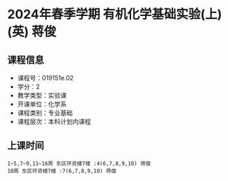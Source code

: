 # 2024年春季学期 有机化学基础实验(上)(英) 蒋俊






## 课程信息

- 课程号：019151e.02
- 学分：2
- 教学类型：实验课
- 开课单位：化学系
- 课程类别：专业基础
- 课程层次：本科计划内课程

## 上课时间

```
1~5,7~9,11~16周 东区环资楼7楼 :4(6,7,8,9,10) 蒋俊
10周 东区环资楼7楼 :7(6,7,8,9,10) 蒋俊
```

